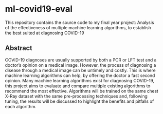 # ml-covid19-eval
This repository contains the source code to my final year project: Analysis of the effectiveness of multiple machine learning algorithms, to establish the best suited at diagnosing COVID-19
## Abstract
COVID-19 diagnoses are usually supported by both a PCR or LFT test and a doctor’s opinion on a medical image. However, the process of diagnosing a disease through a medical image can be untimely and costly. This is where machine learning algorithms can help, by offering the doctor a fast second opinion. Many machine learning algorithms exist for diagnosing COVID-19, this project aims to evaluate and compare multiple existing algorithms to recommend the most effective. Algorithms will be trained on the same chest X-Ray dataset with the same pre-processing techniques and, following tuning, the results will be discussed to highlight the benefits and pitfalls of each algorithm.
